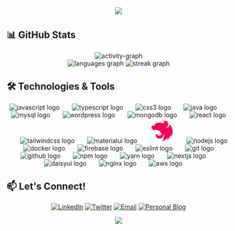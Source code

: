 <p align="center">
<img src="https://readme-typing-svg.demolab.com/?lines=Full%20Stack%20Developer;Developer%20of%20BP%20Translate%20Library;Always%20Learning%20And%20Growing;2+%20Years%20Of%20Coding%20Experience&font=Fira%20Code&center=true&width=700&height=45&color=fff53a&vCenter=true&pause=1000&size=22" />
</p>

## 📊 GitHub Stats

<div align="center">
  <img src="https://github-readme-activity-graph.vercel.app/graph?username=BhathiyaPrasad&radius=16&theme=gruvbox&area=true&order=5&hide_border=true&hide_title=false&title=Contribution%20Graph" height="280" alt="activity-graph"  />
</div>

<div align="center">
  <img src="https://github-readme-stats.vercel.app/api/top-langs?username=BhathiyaPrasad&locale=en&hide_title=false&layout=compact&card_width=320&langs_count=6&theme=gruvbox&hide_border=true&order=2" height="150" alt="languages graph"  />
  <img src="https://streak-stats.demolab.com?user=BhathiyaPrasad&locale=en&mode=daily&theme=gruvbox&hide_border=true&border_radius=5&order=3" height="150" alt="streak graph"  />
</div>

## 🛠️ Technologies & Tools

<div align="center">
  <img src="https://cdn.jsdelivr.net/gh/devicons/devicon/icons/javascript/javascript-original.svg" height="55" alt="javascript logo"  />
  <img width="20" />
  <img src="https://cdn.jsdelivr.net/gh/devicons/devicon/icons/typescript/typescript-original.svg" height="55" alt="typescript logo"  />
  <img width="20" />
  <img src="https://cdn.jsdelivr.net/gh/devicons/devicon/icons/css3/css3-original.svg" height="55" alt="css3 logo"  />
  <img width="20" />
  <img src="https://cdn.jsdelivr.net/gh/devicons/devicon/icons/java/java-original.svg" height="55" alt="java logo"  />
  <img width="20" />
  <img src="https://cdn.jsdelivr.net/gh/devicons/devicon/icons/mysql/mysql-original.svg" height="55" alt="mysql logo"  />
  <img width="20" />
  <img src="https://cdn.jsdelivr.net/gh/devicons/devicon/icons/wordpress/wordpress-original.svg" height="55" alt="wordpress logo"  />
  <img width="20" />
  <img src="https://cdn.jsdelivr.net/gh/devicons/devicon/icons/mongodb/mongodb-original.svg" height="55" alt="mongodb logo"  />
  <img width="20" />
  <img src="https://cdn.jsdelivr.net/gh/devicons/devicon/icons/react/react-original.svg" height="55" alt="react logo"  />
  <img width="20" />
  <img src="https://cdn.jsdelivr.net/gh/devicons/devicon/icons/tailwindcss/tailwindcss-original-wordmark.svg" height="55" alt="tailwindcss logo"  />
  <img width="20" />
  <img src="https://cdn.jsdelivr.net/gh/devicons/devicon/icons/materialui/materialui-original.svg" height="55" alt="materialui logo"  />
  <img width="20" />
  <img src="icons8-nestjs-logo-48.png" height="55" alt="nestjs logo" />
  <img width="20" />
  <img src="https://cdn.jsdelivr.net/gh/devicons/devicon/icons/nodejs/nodejs-original.svg" height="55" alt="nodejs logo"  />
  <img width="20" />
  <img src="https://cdn.jsdelivr.net/gh/devicons/devicon/icons/docker/docker-original.svg" height="55" alt="docker logo"  />
  <img width="20" />
  <img src="https://cdn.jsdelivr.net/gh/devicons/devicon/icons/firebase/firebase-plain.svg" height="55" alt="firebase logo"  />
  <img width="20" />
  <img src="https://cdn.jsdelivr.net/gh/devicons/devicon/icons/eslint/eslint-original.svg" height="55" alt="eslint logo"  />
  <img width="20" />
  <img src="https://cdn.jsdelivr.net/gh/devicons/devicon/icons/git/git-original.svg" height="55" alt="git logo"  />
  <img width="20" />
  <img src="https://cdn.jsdelivr.net/gh/devicons/devicon/icons/github/github-original.svg" height="55" alt="github logo"  />
  <img width="20" />
  <img src="https://cdn.jsdelivr.net/gh/devicons/devicon/icons/npm/npm-original-wordmark.svg" height="55" alt="npm logo"  />
  <img width="20" />
  <img src="https://cdn.jsdelivr.net/gh/devicons/devicon/icons/yarn/yarn-original.svg" height="55" alt="yarn logo"  />
  <img width="20" />
  <img src="https://cdn.jsdelivr.net/gh/devicons/devicon/icons/nextjs/nextjs-original-wordmark.svg" height="55" alt="nextjs logo"  />
  <img width="20" />
  <img src="https://daisyui.com/favicon.ico" height="55" alt="daisyui logo"  />
  <img width="20" />
  <img src="https://cdn.jsdelivr.net/gh/devicons/devicon/icons/nginx/nginx-original.svg" height="55" alt="nginx logo"  />
  <img width="20" />
  <img src="https://cdn.jsdelivr.net/npm/simple-icons@v7/icons/amazonaws.svg" height="55" alt="aws logo"  />
  <img width="20" />
</div>

## 📫 Let's Connect!

<div align="center">
  <a href="https://linkedin.com/in/yourusername" target="_blank"><img src="https://img.shields.io/badge/LinkedIn-Connect-blue?style=flat-square&logo=linkedin" alt="LinkedIn" /></a>
  <a href="https://twitter.com/yourusername" target="_blank"><img src="https://img.shields.io/badge/Twitter-Follow-1DA1F2?style=flat-square&logo=twitter&logoColor=white" alt="Twitter" /></a>
  <a href="mailto:youremail@example.com"><img src="https://img.shields.io/badge/Email-Contact-red?style=flat-square&logo=gmail&logoColor=white" alt="Email" /></a>
  <a href="https://yourblog.com" target="_blank"><img src="https://img.shields.io/badge/Blog-Read%20More-green?style=flat-square&logo=wordpress&logoColor=white" alt="Personal Blog" /></a>
</div>

<p align="center">
  <img src="https://capsule-render.vercel.app/api?type=waving&color=gradient&height=100&section=footer"/>
</p>
